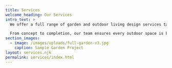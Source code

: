 ```yaml
---
title: Services
welcome_heading: Our Services
intro_text: >
  We offer a full range of garden and outdoor living design services tailored to your needs.

  From concept to completion, our team ensures every outdoor space is beautiful, sustainable, and practical.
section_images:
  - image: /images/uploads/full-garden-v3.jpg
    caption: Sample Garden Project
layout: services.njk
permalink: services/index.html
---
```


